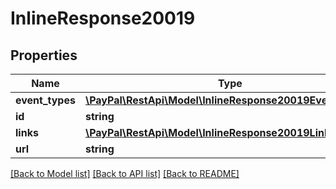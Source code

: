# InlineResponse20019

## Properties
Name | Type | Description | Notes
------------ | ------------- | ------------- | -------------
**event_types** | [**\PayPal\RestApi\Model\InlineResponse20019EventTypes[]**](InlineResponse20019EventTypes.md) |  | [optional] 
**id** | **string** |  | [optional] 
**links** | [**\PayPal\RestApi\Model\InlineResponse20019Links[]**](InlineResponse20019Links.md) |  | [optional] 
**url** | **string** |  | [optional] 

[[Back to Model list]](../README.md#documentation-for-models) [[Back to API list]](../README.md#documentation-for-api-endpoints) [[Back to README]](../README.md)


